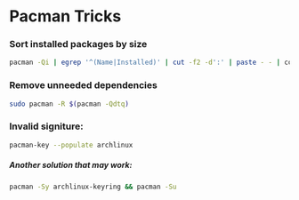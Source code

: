 # Pacman Tricks




### Sort installed packages by size

```bash
pacman -Qi | egrep '^(Name|Installed)' | cut -f2 -d':' | paste - - | column -t | sort -nrk 2 | grep MiB | less 
```

### Remove unneeded dependencies
```bash
sudo pacman -R $(pacman -Qdtq)
```
### Invalid signiture:

```bash
pacman-key --populate archlinux
```
##### Another solution that may work:

```bash
pacman -Sy archlinux-keyring && pacman -Su
```
